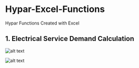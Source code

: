 # Hypar-Excel-Functions
Hypar Functions Created with Excel

## 1. Electrical Service Demand Calculation

![alt text](https://user-images.githubusercontent.com/524831/81629788-a12cd180-93c9-11ea-9dda-a53aa1db9ab3.png
 "Electrical Service Demand Calculation")
 
 ![alt text](https://user-images.githubusercontent.com/524831/81630380-0c2ad800-93cb-11ea-8017-e4746f7ff798.png
 "Electrical Service Demand Calculation")
